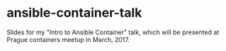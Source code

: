 # ansible-container-talk
Slides for my "Intro to Ansible Container" talk, which will be presented at Prague containers meetup in March, 2017.
